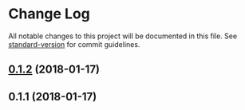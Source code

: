 # Change Log

All notable changes to this project will be documented in this file. See [standard-version](https://github.com/conventional-changelog/standard-version) for commit guidelines.

<a name="0.1.2"></a>
## [0.1.2](https://github.com/ngrx-utils/ngrx-utils/compare/v0.1.1...v0.1.2) (2018-01-17)



<a name="0.1.1"></a>
## 0.1.1 (2018-01-17)
